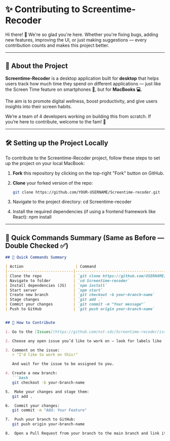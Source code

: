 # ✨ Contributing to Screentime-Recoder

Hi there! 👋 We're so glad you're here. Whether you're fixing bugs, adding new features, improving the UI, or just making suggestions — every contribution counts and makes this project better.

---

## 📌 About the Project

**Screentime-Recoder** is a desktop application built for **desktop** that helps users track how much time they spend on different applications — just like the Screen Time feature on smartphones 📱, but for **MacBooks 💻**. 

The aim is to promote digital wellness, boost productivity, and give users insights into their screen habits.

We’re a team of 4 developers working on building this from scratch. If you’re here to contribute, welcome to the fam! 🤝

---

## 🛠️ Setting up the Project Locally

To contribute to the Screentime-Recoder project, follow these steps to set up the project on your local MacBook:

1. **Fork** this repository by clicking on the top-right "Fork" button on GitHub.

2. **Clone** your forked version of the repo:
   ```bash
   git clone https://github.com/YOUR-USERNAME/Screentime-recoder.git
3.	Navigate to the project directory:
   cd Screentime-recoder

4.	Install the required dependencies (if using a frontend framework like React):
   	npm install

---

## 📌 Quick Commands Summary (Same as Before — Double Checked ✅)

```markdown
## 📌 Quick Commands Summary

| Action                       | Command                                       |
|-----------------------------|-----------------------------------------------|
| Clone the repo              | `git clone https://github.com/USERNAME/REPO` |
| Navigate to folder          | `cd Screentime-recoder`                       |
| Install dependencies (JS)   | `npm install`                                 |
| Start server                | `npm start`                                   |
| Create new branch           | `git checkout -b your-branch-name`           |
| Stage changes               | `git add .`                                   |
| Commit your changes         | `git commit -m "Your message"`                |
| Push to GitHub              | `git push origin your-branch-name`           |


## 🧠 How to Contribute

1. Go to the [Issues](https://github.com/nst-sdc/Screentime-recoder/issues) tab.

2. Choose any open issue you’d like to work on — look for labels like `good first issue`, `frontend`, or `documentation`.

3. Comment on the issue:
   > "I'd like to work on this!"

   And wait for the issue to be assigned to you.

4. Create a new branch:
   ```bash
   git checkout -b your-branch-name

5.	Make your changes and stage them:
   git add .

6.	Commit your changes:
   git commit -m "Add: Your Feature"

7.	Push your branch to GitHub:
   git push origin your-branch-name

8.	Open a Pull Request from your branch to the main branch and link it to the issue you worked on.
